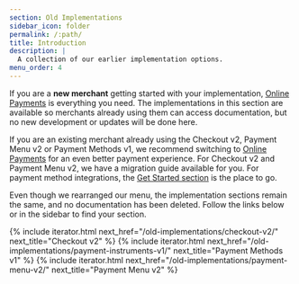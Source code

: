 ```yaml
---
section: Old Implementations
sidebar_icon: folder
permalink: /:path/
title: Introduction
description: |
  A collection of our earlier implementation options.
menu_order: 4
---
```


If you are a **new merchant** getting started with your implementation,
[Online Payments][payments-only] is everything you need. The implementations in
this section are available so merchants already using them can access
documentation, but no new development or updates will be done here.

If you are an existing merchant already using the Checkout v2, Payment Menu v2
or Payment Methods v1, we recommend switching to
[Online Payments][payments-only] for an even better payment experience. For
Checkout v2 and Payment Menu v2, we have a migration guide available for you.
For payment method integrations, the [Get Started section][get-started] is the
place to go.

Even though we rearranged our menu, the implementation sections remain the same,
and no documentation has been deleted. Follow the links below or in the sidebar
to find your section.

{% include iterator.html next_href="/old-implementations/checkout-v2/"
                         next_title="Checkout v2" %}
{% include iterator.html next_href="/old-implementations/payment-instruments-v1/"
                         next_title="Payment Methods v1" %}
{% include iterator.html next_href="/old-implementations/payment-menu-v2/"
                         next_title="Payment Menu v2" %}

[payments-only]: /checkout-v3
[migration-guide]: /checkout-v3/migrate
[get-started]: /checkout-v3/get-started
